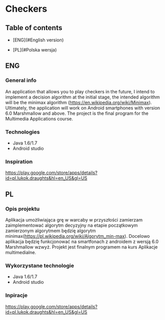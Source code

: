 # Checkers
## Table of contents
* [ENG](#English version)

* [PL](#Polska wersja)



## ENG

### General info
An application that allows you to play checkers in the future, I intend to implement a decision algorithm at the initial stage, the intended algorithm will be the minimax algorithm (https://en.wikipedia.org/wiki/Minimax). Ultimately, the application will work on Android smartphones with version 6.0 Marshmallow and above. The project is the final program for the Multimedia Applications course.

### Technologies
* Java 1.6/1.7
* Android studio

### Inspiration
https://play.google.com/store/apps/details?id=pl.lukok.draughts&hl=en_US&gl=US

## PL

### Opis projektu
Aplikacja umożliwiająca grę w warcaby w przyszłości zamierzam zaimplementować algorytm decyzyjny na etapie początkowym zamierzonym algorytmem będzię algorytm minimax(https://pl.wikipedia.org/wiki/Algorytm_min-max). Docelowo aplikacja będzię funkcjonować na smartfonach z androidem z wersją 6.0 Marshmallow wzwyż. Projekt jest finalnym programem na kurs Aplikacje multimedialne.

### Wykorzystane technologie
* Java 1.6/1.7
* Android studio

### Inpiracje
https://play.google.com/store/apps/details?id=pl.lukok.draughts&hl=en_US&gl=US